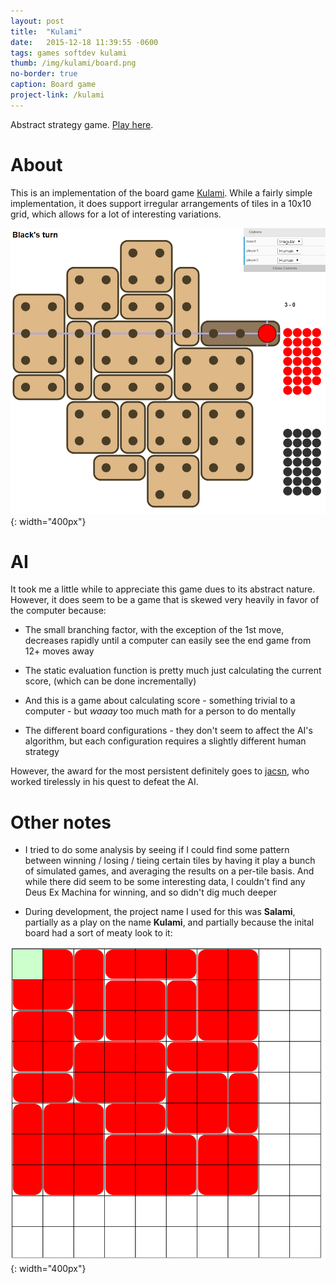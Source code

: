 ```yaml
---
layout: post
title:  "Kulami"
date:   2015-12-18 11:39:55 -0600
tags: games softdev kulami
thumb: /img/kulami/board.png
no-border: true
caption: Board game
project-link: /kulami
---
```

Abstract strategy game<!--more-->. [Play here](/kulami).

# About
This is an implementation of the board game [Kulami](http://www.foxmind.com/jeux/1478-kulami).  While a fairly simple implementation, it does support irregular arrangements of tiles in a 10x10 grid, which allows for a lot of interesting variations.

![Irregular nonsense](/img/kulami/irregular.png){: width="400px"}

# AI 
It took me a little while to appreciate this game dues to its abstract nature.  However, it does seem to be a game that is skewed very heavily in favor of the computer because:

- The small branching factor, with the exception of the 1st move, decreases rapidly until a computer can easily see the end game from 12+ moves away

- The static evaluation function is pretty much just calculating the current score, (which can be done incrementally) 

- And this is a game about calculating score - something trivial to a computer - but _waaay_ too much math for a person to do mentally

- The different board configurations - they don't seem to affect the AI's algorithm, but each configuration requires a slightly different human strategy

However, the award for the most persistent definitely goes to [jacsn](https://jacsn.net/), who worked tirelessly in his quest to defeat the AI.

# Other notes
- I tried to do some analysis by seeing if I could find some pattern between winning / losing / tieing certain tiles by having it play a bunch of simulated games, and averaging the results on a per-tile basis.  And while there did seem to be some interesting data, I couldn't find any Deus Ex Machina for winning, and so didn't dig much deeper

- During development, the project name I used for this was **Salami**, partially as a play on the name **Kulami**, and partially because the inital board had a sort of meaty look to it:

![Salami](/img/kulami/salami.png){: width="400px"}

